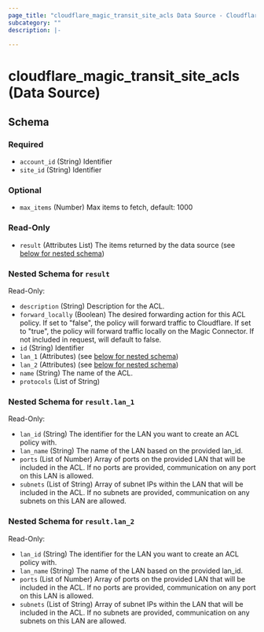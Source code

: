 ```yaml
---
page_title: "cloudflare_magic_transit_site_acls Data Source - Cloudflare"
subcategory: ""
description: |-
  
---
```


# cloudflare_magic_transit_site_acls (Data Source)




<!-- schema generated by tfplugindocs -->
## Schema

### Required

- `account_id` (String) Identifier
- `site_id` (String) Identifier

### Optional

- `max_items` (Number) Max items to fetch, default: 1000

### Read-Only

- `result` (Attributes List) The items returned by the data source (see [below for nested schema](#nestedatt--result))

<a id="nestedatt--result"></a>
### Nested Schema for `result`

Read-Only:

- `description` (String) Description for the ACL.
- `forward_locally` (Boolean) The desired forwarding action for this ACL policy. If set to "false", the policy will forward traffic to Cloudflare. If set to "true", the policy will forward traffic locally on the Magic Connector. If not included in request, will default to false.
- `id` (String) Identifier
- `lan_1` (Attributes) (see [below for nested schema](#nestedatt--result--lan_1))
- `lan_2` (Attributes) (see [below for nested schema](#nestedatt--result--lan_2))
- `name` (String) The name of the ACL.
- `protocols` (List of String)

<a id="nestedatt--result--lan_1"></a>
### Nested Schema for `result.lan_1`

Read-Only:

- `lan_id` (String) The identifier for the LAN you want to create an ACL policy with.
- `lan_name` (String) The name of the LAN based on the provided lan_id.
- `ports` (List of Number) Array of ports on the provided LAN that will be included in the ACL. If no ports are provided, communication on any port on this LAN is allowed.
- `subnets` (List of String) Array of subnet IPs within the LAN that will be included in the ACL. If no subnets are provided, communication on any subnets on this LAN are allowed.


<a id="nestedatt--result--lan_2"></a>
### Nested Schema for `result.lan_2`

Read-Only:

- `lan_id` (String) The identifier for the LAN you want to create an ACL policy with.
- `lan_name` (String) The name of the LAN based on the provided lan_id.
- `ports` (List of Number) Array of ports on the provided LAN that will be included in the ACL. If no ports are provided, communication on any port on this LAN is allowed.
- `subnets` (List of String) Array of subnet IPs within the LAN that will be included in the ACL. If no subnets are provided, communication on any subnets on this LAN are allowed.


